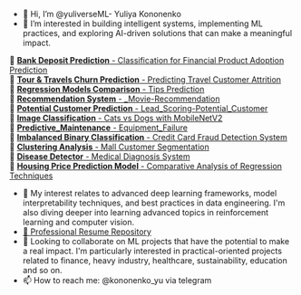 - 👋 Hi, I’m @yuliverseML- Yuliya Kononenko
- 👀 I’m interested in building intelligent systems, implementing ML practices, and exploring AI-driven solutions that can make a meaningful impact.

🔗 [**Bank Deposit Prediction** - Classification for Financial Product Adoption Prediction](https://github.com/yuliverseML/bank-deposit-subscription-prediction)     
🔗 [**Tour & Travels Churn Prediction** - Predicting Travel Customer Attrition](https://github.com/yuliverseML/Tour-Travels-Customer-Churn-Prediction)      
🔗 [**Regression Models Comparison** - Tips Prediction](https://github.com/yuliverseML/comparing_regression_models/tree/main)  
🔗 [**Recommendation System** - _Movie-Recommendation](https://github.com/yuliverseML/recommendation_system)   
🔗 [**Potential Customer Prediction** - Lead_Scoring-Potential_Customer](https://github.com/yuliverseML/Potential_Customer_Prediction)       
🔗 [**Image Classification** - Cats vs Dogs with MobileNetV2 ](https://github.com/yuliverseML/classification_images_MobileNetV2)        
🔗 [**Predictive_Maintenance** - Equipment_Failure](https://github.com/yuliverseML/Prediction-of-equipment-failures/tree/main)        
🔗 [**Imbalanced Binary Classification** - Credit Card Fraud Detection System](https://github.com/yuliverseML/Imbalanced-Binary-Classification)       
🔗 [**Clustering Analysis** - Mall Customer Segmentation](https://github.com/yuliverseML/Customer-Segmentation-Clustering)       
🔗 [**Disease Detector** - Medical Diagnosis System](https://github.com/yuliverseML/detection_of_medical_diseases)       
🔗 [**Housing Price Prediction Model** - Comparative Analysis of Regression Techniques](https://github.com/yuliverseML/Housing-Price-Prediction-Model)  




- 🌱 My interest relates to advanced deep learning frameworks, model interpretability techniques, and best practices in data engineering. I'm also diving deeper into learning advanced topics in reinforcement learning and computer vision.
- [📄 Professional Resume Repository](https://github.com/yuliverseML/resume)
- 💞️ Looking to collaborate on  ML projects that have the potential to make a real impact. I'm particularly interested in practical-oriented projects related to finance, heavy industry, healthcare, sustainability, education and so on.
- 📫 How to reach me: @kononenko_yu via telegram


<!---
yuliyak24/yuliyak24 is a ✨ special ✨ repository because its `README.md` (this file) appears on your GitHub profile.
You can click the Preview link to take a look at your changes.
--->

